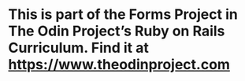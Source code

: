# This is part of the Forms Project in The Odin Project’s Ruby on Rails Curriculum. Find it at https://www.theodinproject.com
